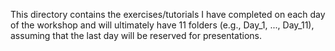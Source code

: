 This directory contains the exercises/tutorials I have completed on each day of the workshop and will ultimately have 11 folders (e.g., Day_1, ..., Day_11), assuming that the last day will be reserved for presentations.